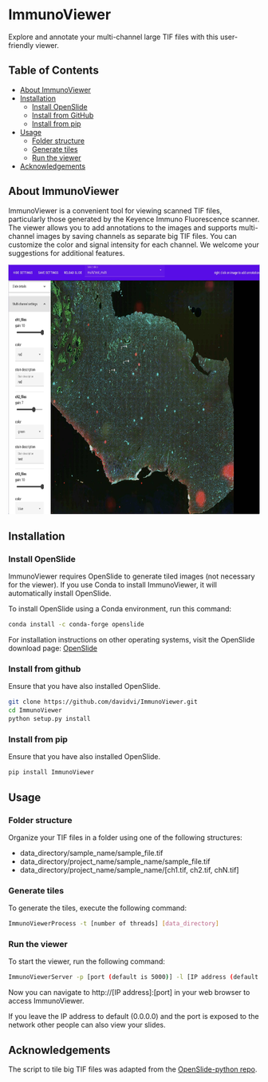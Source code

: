 # ImmunoViewer

Explore and annotate your multi-channel large TIF files with this user-friendly viewer.

## Table of Contents

* [About ImmunoViewer](#about-immunoviewer)  
* [Installation](#installation)  
    * [Install OpenSlide](#install-openslide)
    * [Install from GitHub](#install-from-github)
    * [Install from pip](#install-from-pip)
* [Usage](#usage)  
    * [Folder structure](#folder-structure)
    * [Generate tiles](#generate-tiles)
    * [Run the viewer](#run-the-viewer)
* [Acknowledgements](#acknowledgements)


## About ImmunoViewer

ImmunoViewer is a convenient tool for viewing scanned TIF files, particularly those generated by the Keyence Immuno Fluorescence scanner. The viewer allows you to add annotations to the images and supports multi-channel images by saving channels as separate big TIF files. You can customize the color and signal intensity for each channel. We welcome your suggestions for additional features.

<img src="https://github.com/davidvi/ImmunoViewer/raw/main/img/screenshot.jpg" height="500">  

## Installation

### Install OpenSlide

ImmunoViewer requires OpenSlide to generate tiled images (not necessary for the viewer). If you use Conda to install ImmunoViewer, it will automatically install OpenSlide.

To install OpenSlide using a Conda environment, run this command:

```bash
conda install -c conda-forge openslide
```

For installation instructions on other operating systems, visit the OpenSlide download page: [OpenSlide](https://openslide.org/download/)

### Install from github

Ensure that you have also installed OpenSlide.

```bash
git clone https://github.com/davidvi/ImmunoViewer.git
cd ImmunoViewer
python setup.py install
```

### Install from pip 

Ensure that you have also installed OpenSlide.

```bash
pip install ImmunoViewer
```

## Usage

### Folder structure

Organize your TIF files in a folder using one of the following structures:

* data_directory/sample_name/sample_file.tif
* data_directory/project_name/sample_name/sample_file.tif
* data_directory/project_name/sample_name/[ch1.tif, ch2.tif, chN.tif]

### Generate tiles

To generate the tiles, execute the following command:

```bash
ImmunoViewerProcess -t [number of threads] [data_directory]
```

### Run the viewer

To start the viewer, run the following command: 

```bash
ImmunoViewerServer -p [port (default is 5000)] -l [IP address (default = 0.0.0.0)] [data_directory]
```

Now you can navigate to http://[IP address]:[port] in your web browser to access ImmunoViewer.

If you leave the IP address to default (0.0.0.0) and the port is exposed to the network other people can also view your slides.  

## Acknowledgements 

The script to tile big TIF files was adapted from the [OpenSlide-python repo](https://github.com/openslide/openslide-python). 